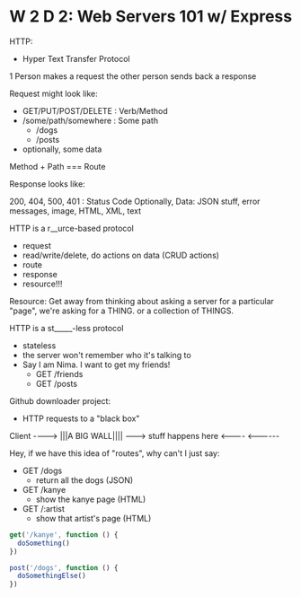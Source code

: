 # W 2 D 2: Web Servers 101 w/ Express

HTTP:

- Hyper Text Transfer Protocol 

1 Person makes a request
the other person sends back a response

Request might look like:

- GET/PUT/POST/DELETE : Verb/Method
- /some/path/somewhere : Some path
  - /dogs
  - /posts
- optionally, some data

Method + Path === Route

Response looks like:

200, 404, 500, 401 : Status Code
Optionally, Data: JSON stuff, error messages, image, HTML, XML, text

HTTP is a r__urce-based protocol
- request
- read/write/delete, do actions on data (CRUD actions)
- route
- response
- resource!!!

Resource: Get away from thinking about asking a server for a particular "page", we're asking for a THING. or a collection of THINGS.

HTTP is a st_____-less protocol

- stateless
- the server won't remember who it's talking to
- Say I am Nima. I want to get my friends!
  - GET /friends
  - GET /posts


Github downloader project:

- HTTP requests to a "black box"

Client ----> |||A BIG WALL|||| ---> stuff happens here
       <----                  <------


Hey, if we have this idea of "routes", why can't I just say:

- GET /dogs
  - return all the dogs (JSON)
- GET /kanye
  - show the kanye page (HTML)
- GET /:artist
  - show that artist's page (HTML)

```js
get('/kanye', function () {
  doSomething()
})

post('/dogs', function () {
  doSomethingElse()
})
```